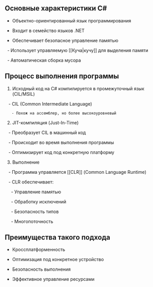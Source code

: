 ## Основные характеристики C#

- Объектно-ориентированный язык программирования

- Входит в семейство языков .NET

- Обеспечивает безопасное управление памятью

  - Использует управляемую [[Куча|кучу]] для выделения памяти

  - Автоматическая сборка мусора
  
## Процесс выполнения программы

1. Исходный код на C# компилируется в промежуточный язык (CIL/MSIL)

   - CIL (Common Intermediate Language)

	   - Похож на ассемблер, но более высокоуровневый

2. JIT-компиляция (Just-In-Time)

   - Преобразует CIL в машинный код

   - Происходит во время выполнения программы

   - Оптимизирует код под конкретную платформу

3. Выполнение

   - Программа управляется [[CLR]] (Common Language Runtime)

   - CLR обеспечивает:

     - Управление памятью

     - Обработку исключений

     - Безопасность типов

     - Многопоточность
     
## Преимущества такого подхода

- Кроссплатформенность

- Оптимизация под конкретное устройство

- Безопасность выполнения

- Эффективное управление ресурсами

